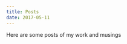 ```yaml
---
title: Posts
date: 2017-05-11
---
```



Here are some posts of my work and musings


<meta property="og:image" content="/images/Henry_Logo.jpg"/>
<meta property="og:title” content=“Henry Towbin”/>
